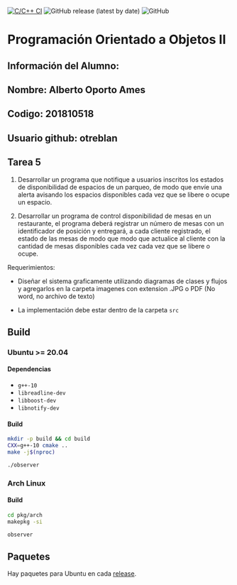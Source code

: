 [![C/C++ CI](https://github.com/cs1103-lab2-01-2020-1/pooii-tarea-5-entrega-17-06-otreblan/workflows/C/C++%20CI/badge.svg)](https://github.com/cs1103-lab2-01-2020-1/pooii-tarea-5-entrega-17-06-otreblan/actions?query=workflow%3A%22C%2FC%2B%2B+CI%22)
![GitHub release (latest by date)](https://img.shields.io/github/v/release/cs1103-lab2-01-2020-1/pooii-tarea-5-entrega-17-06-otreblan?logo=github)
![GitHub](https://img.shields.io/github/license/cs1103-lab2-01-2020-1/pooii-tarea-5-entrega-17-06-otreblan?logo=gnu)

# Programación Orientado a Objetos II

Información del Alumno:
-

Nombre: Alberto Oporto Ames
--

Codigo: 201810518
--

Usuario github: otreblan
--

## Tarea 5

1. Desarrollar un programa que notifique a usuarios inscritos los estados
de disponibilidad de espacios de un parqueo, de modo que envíe una alerta
avisando los espacios disponibles cada vez que se libere o ocupe un espacio.


2. Desarrollar un programa de control disponibilidad de mesas en un restaurante,
el programa deberá registrar un número de mesas con un identificador de posición
y entregará, a cada cliente registrado, el estado de las mesas de modo que modo
que actualice al cliente con la cantidad de mesas disponibles cada vez cada vez
que se libere o ocupe.


Requerimientos:

-  Diseñar el sistema graficamente utilizando diagramas de clases y flujos
y agregarlos en la carpeta imagenes con extension .JPG o PDF (No word, no archivo de texto)

- La implementación debe estar dentro de la carpeta `src`

## Build

### Ubuntu >= 20.04

#### Dependencias

- `g++-10`
- `libreadline-dev`
- `libboost-dev`
- `libnotify-dev`

#### Build

``` bash
mkdir -p build && cd build
CXX=g++-10 cmake ..
make -j$(nproc)

./observer
```

### Arch Linux

#### Build

``` bash
cd pkg/arch
makepkg -si

observer
```

## Paquetes

Hay paquetes para Ubuntu en cada [release](https://github.com/cs1103-lab2-01-2020-1/pooii-tarea-5-entrega-17-06-otreblan/releases/latest).
